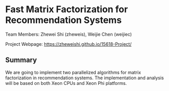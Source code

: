 # Fast Matrix Factorization for Recommendation Systems

Team Members: Zhewei Shi (zheweis), Weijie Chen (weijiec)

Project Webpage: https://zheweishi.github.io/15618-Project/

## Summary
We are going to implement two parallelized algorithms for matrix factorization in recommendation systems. The implementation and analysis will be based on both Xeon CPUs and Xeon Phi platforms.
